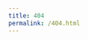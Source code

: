 ```yaml
---
title: 404
permalink: /404.html
---
```


<script type="text/javascript">
    window.location.href = "/"
</script>
